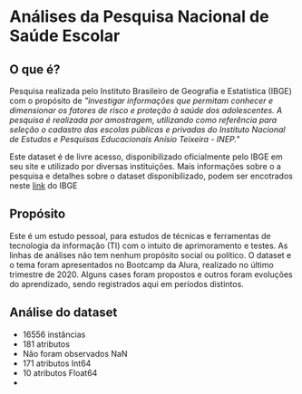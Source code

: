 # Análises da Pesquisa Nacional de Saúde Escolar

## O que é?
Pesquisa realizada pelo Instituto Brasileiro de Geografia e Estatística (IBGE) com o propósito de *"investigar informações que permitam conhecer e dimensionar os fatores de risco e proteção à saúde dos adolescentes. A pesquisa é realizada por amostragem, utilizando como referência para seleção o cadastro das escolas públicas e privadas do Instituto Nacional de Estudos e Pesquisas Educacionais Anísio Teixeira - INEP."*

Este dataset é de livre acesso, disponibilizado oficialmente pelo IBGE em seu site e utilizado por diversas instituições. Mais informações sobre o a pesquisa e detalhes sobre o dataset disponibilizado, podem ser encotrados neste [link](https://www.ibge.gov.br/estatisticas/sociais/populacao/9134-pesquisa-nacional-de-saude-do-escolar.html?=&t=o-que-e) do IBGE

## Propósito
Este é um estudo pessoal, para estudos de técnicas e ferramentas de tecnologia da informação (TI) com o intuito de aprimoramento e testes. As linhas de análises não tem nenhum propósito social ou político. O dataset e o tema foram apresentados no Bootcamp da Alura, realizado no último trimestre de 2020. Alguns cases foram propostos e outros foram evoluções do aprendizado, sendo registrados aqui em períodos distintos.

## Análise do dataset
* 16556 instâncias
* 181 atributos
* Não foram observados NaN
* 171 atributos Int64
* 10 atributos Float64
* 



